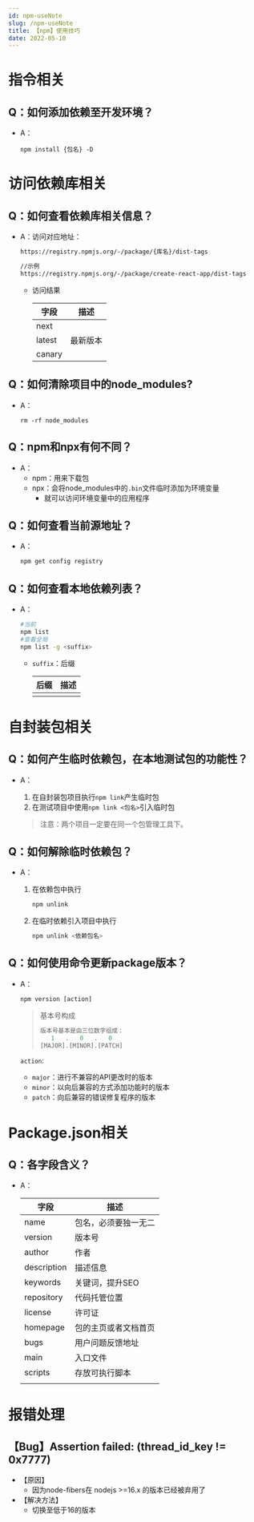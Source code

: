 ```yaml
---
id: npm-useNote
slug: /npm-useNote
title: 【npm】使用技巧
date: 2022-05-10
---
```

# 指令相关

## Q：如何添加依赖至开发环境？

* A：

  ````shell
  npm install {包名} -D
  ````

# 访问依赖库相关

## Q：如何查看依赖库相关信息？

* A：访问对应地址：

  ````bash
  https://registry.npmjs.org/-/package/{库名}/dist-tags
  
  //示例
  https://registry.npmjs.org/-/package/create-react-app/dist-tags
  ````

  * 访问结果

    | 字段   | 描述     |
    | ------ | -------- |
    | next   |          |
    | latest | 最新版本 |
    | canary |          |

## Q：如何清除项目中的node_modules?

* A：

  ````shell
  rm -rf node_modules
  ````

## Q：npm和npx有何不同？

* A：
  * npm：用来下载包
  * npx：会将node_modules中的`.bin`文件临时添加为环境变量
    * 就可以访问环境变量中的应用程序

## Q：如何查看当前源地址？

* A：

  ````bash
  npm get config registry
  ````


## Q：如何查看本地依赖列表？

* A：

  ````bash
  #当前
  npm list
  #查看全局
  npm list -g <suffix>
  ````

  * `suffix`：后缀
  
    | 后缀 | 描述 |
    | ---- | ---- |
    |      |      |
  
    

# 自封装包相关

## Q：如何产生临时依赖包，在本地测试包的功能性？

* A：

  1. 在自封装包项目执行`npm link`产生临时包
  2. 在测试项目中使用`npm link <包名>`引入临时包

  > 注意：两个项目一定要在同一个包管理工具下。

## Q：如何解除临时依赖包？

* A：

  1. 在依赖包中执行

     ````bash
     npm unlink
     ````

  2. 在临时依赖引入项目中执行

     ````bash
     npm unlink <依赖包名>
     ````

## Q：如何使用命令更新package版本？

* A：

  ````javascript
  npm version [action]
  ````

  > 基本号构成
  >
  > ````javascript
  > 版本号基本是由三位数字组成：
  >    1   .   0   .   0
  > [MAJOR].[MINOR].[PATCH]
  > ````

  `action`:

  * `major`：进行不兼容的API更改时的版本
  * `minor`：以向后兼容的方式添加功能时的版本
  * `patch`：向后兼容的错误修复程序的版本


# Package.json相关

## Q：各字段含义？

* A：

  | 字段        | 描述                 |
  | ----------- | -------------------- |
  | name        | 包名，必须要独一无二 |
  | version     | 版本号               |
  | author      | 作者                 |
  | description | 描述信息             |
  | keywords    | 关键词，提升SEO      |
  | repository  | 代码托管位置         |
  | license     | 许可证               |
  | homepage    | 包的主页或者文档首页 |
  | bugs        | 用户问题反馈地址     |
  | main        | 入口文件             |
  | scripts     | 存放可执行脚本       |
  |             |                      |


# 报错处理

## 【Bug】Assertion failed: (thread_id_key != 0x7777)

* 【原因】
  * 因为node-fibers在 nodejs >=16.x 的版本已经被弃用了
* 【解决方法】
  * 切换至低于16的版本
